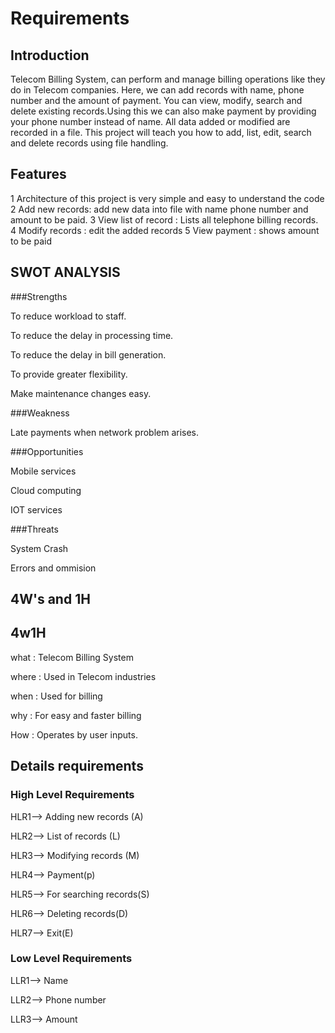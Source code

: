 # Requirements

## Introduction
Telecom Billing System, can perform and manage billing operations like they do in Telecom companies. Here, we can add records with name, phone number and the amount of payment. You can view, modify, search and delete existing records.Using this we can also make payment by providing your phone number instead of name. All data added or modified are recorded in a file. This project will teach you how to add, list, edit, search and delete records using file handling.

## Features
1 Architecture of this project is very simple and easy to understand the code
2 Add new records: add new data into file with name phone number and amount to be paid.
3 View list of record : Lists all telephone billing records.
4 Modify records : edit the added records
5 View payment : shows amount to be paid

## SWOT ANALYSIS

###Strengths

 To reduce workload to staff.

 To reduce the delay in processing time.

 To reduce the delay in bill generation.

 To provide greater flexibility.

 Make maintenance changes easy.

###Weakness

 Late payments when network problem arises.

###Opportunities

Mobile services

Cloud computing

IOT services

###Threats

System Crash

Errors and ommision

## 4W's and 1H

## 4w1H

what : Telecom Billing System

where : Used in Telecom industries

when : Used for billing

why : For easy and faster billing

How : Operates by user inputs.

## Details requirements

### High Level Requirements

HLR1--> Adding new records (A)

HLR2--> List of records (L)

HLR3--> Modifying records (M)

HLR4--> Payment(p)

HLR5--> For searching records(S)

HLR6--> Deleting records(D)

HLR7--> Exit(E)

### Low Level Requirements

LLR1--> Name 

LLR2--> Phone number

LLR3--> Amount
